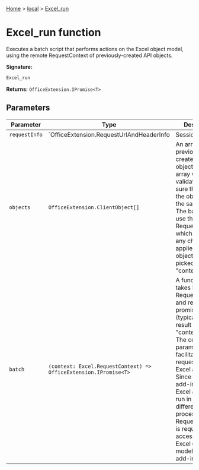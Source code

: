 [Home](./index) &gt; [local](local.md) &gt; [Excel\_run](local.excel_run.md)

# Excel\_run function

Executes a batch script that performs actions on the Excel object model, using the remote RequestContext of previously-created API objects.

**Signature:**
```javascript
Excel_run
```
**Returns:** `OfficeExtension.IPromise<T>`

## Parameters

|  Parameter | Type | Description |
|  --- | --- | --- |
|  `requestInfo` | `OfficeExtension.RequestUrlAndHeaderInfo | Session` | The URL of the remote workbook and the request headers to be sent. |
|  `objects` | `OfficeExtension.ClientObject[]` | An array of previously-created API objects. The array will be validated to make sure that all of the objects share the same context. The batch will use this shared RequestContext, which means that any changes applied to these objects will be picked up by "context.sync()". |
|  `batch` | `(context: Excel.RequestContext) => OfficeExtension.IPromise<T>` | A function that takes in a RequestContext and returns a promise (typically, just the result of "context.sync()"). The context parameter facilitates requests to the Excel application. Since the Office add-in and the Excel application run in two different processes, the RequestContext is required to get access to the Excel object model from the add-in. |

